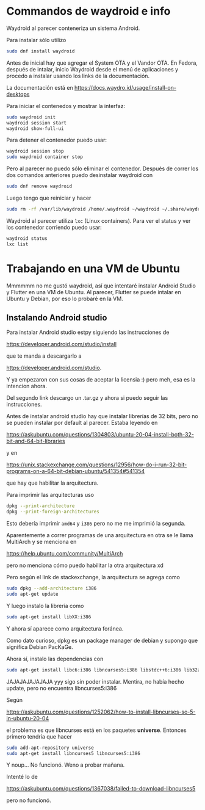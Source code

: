 # Commandos de waydroid e info

Waydroid al parecer conteneriza un sistema Android.

Para instalar sólo utilizo

```Bash
sudo dnf install waydroid
```

Antes de inicial hay que agregar el System OTA y el Vandor OTA. En Fedora, después de intalar, inicio Waydroid desde el menú de aplicaciones y procedo a instalar usando los links de la documentación.

La documentación está en https://docs.waydro.id/usage/install-on-desktops

Para iniciar el contenedos y mostrar la interfaz:

```Bash
sudo waydroid init
waydroid session start
waydroid show-full-ui
```

Para detener el contenedor puedo usar:

```Bash
waydroid session stop
sudo waydroid container stop
```

Pero al parecer no puedo sólo eliminar el contenedor. Después de correr los dos comandos anteriores puedo desinstalar waydroid con

```Bash
sudo dnf remove waydroid
```

Luego tengo que reiniciar y hacer

```Bash
sudo rm -rf /var/lib/waydroid /home/.waydroid ~/waydroid ~/.share/waydroid ~/.local/share/applications/*android* ~/.local/share/waydroid
```

Waydroid al parecer utiliza `lxc` (Linux containers). Para ver el status y ver los contenedor corriendo puedo usar:

```Bash
waydroid status
lxc list
```

# Trabajando en una VM de Ubuntu

Mmmmmm no me gustó waydroid, así que intentaré instalar Android Studio y Flutter en una VM de Ubuntu. Al parecer, Flutter se puede intalar en Ubuntu y Debian, por eso lo probaré en la VM.

## Instalando Android studio

Para instalar Android studio estpy siguiendo las instrucciones de 

<https://developer.android.com/studio/install>

que te manda a descargarlo a 

<https://developer.android.com/studio>.

Y ya empezaron con sus cosas de aceptar la licensia :) pero meh, esa es la intencion ahora.

Del segundo link descargo un .tar.gz y ahora si puedo seguir las instrucciones.


Antes de instalar android studio hay que instalar librerías de 32 bits, pero no se pueden instalar por default al parecer. Estaba leyendo en

<https://askubuntu.com/questions/1304803/ubuntu-20-04-install-both-32-bit-and-64-bit-libraries>

y en 

<https://unix.stackexchange.com/questions/12956/how-do-i-run-32-bit-programs-on-a-64-bit-debian-ubuntu/541354#541354> 

que hay que habilitar la arquitectura.

Para imprimir las arquitecturas uso 

```Bash
dpkg --print-architecture
dpkg --print-foreign-architectures
```

Esto debería imprimir `amd64` y `i386` pero no me me imprimió la segunda.


Aparentemente a correr programas de una arquitectura en otra se le llama MultiArch y se menciona en 

<https://help.ubuntu.com/community/MultiArch>

pero no menciona cómo puedo habilitar la otra arquitectura xd

Pero según el link de stackexchange, la arquitectura se agrega como 

```Bash
sudo dpkg --add-architecture i386
sudo apt-get update
```

Y luego instalo la librería como 

```Bash
sudo apt-get install libXX:i386
```

Y ahora sí aparece como arquitectura foránea. 

Como dato curioso, dpkg es un package manager de debian y supongo que significa Debian PacKaGe.

Ahora sí, instalo las dependencias con

```Bash
sudo apt-get install libc6:i386 libncurses5:i386 libstdc++6:i386 lib32z1 libbz2-1.0:i386
```

JAJAJAJAJAJAJA yyy sigo sin poder instalar. Mentira, no había hecho update, pero no encuentra libncurses5:i386

Según 

<https://askubuntu.com/questions/1252062/how-to-install-libncurses-so-5-in-ubuntu-20-04>

el problema es que libncurses está en los paquetes **universe**. Entonces primero tendría que hacer

```Bash
sudo add-apt-repository universe
sudo apt-get install libncurses5 libncurses5:i386
```

Y noup... No funcionó. Weno a probar mañana.

Intenté lo de 

https://askubuntu.com/questions/1367038/failed-to-download-libncurses5

pero no funcionó. 
